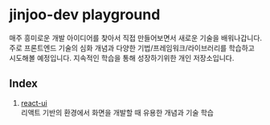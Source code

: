# jinjoo-dev playground

매주 흥미로운 개발 아이디어를 찾아서 직접 만들어보면서 새로운 기술을 배워나갑니다. 주로 프론트엔드 기술의 심화 개념과 다양한 기법/프레임워크/라이브러리를 학습하고 시도해볼 예정입니다. 지속적인 학습을 통해 성장하기위한 개인 저장소입니다.

## Index

1. [react-ui](https://github.com/jinjoo-dev/playground/tree/main/apps/react-ui)  
   리액트 기반의 환경에서 화면을 개발할 때 유용한 개념과 기술 학습
